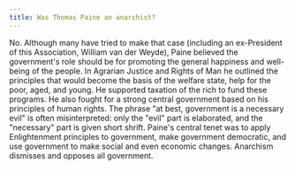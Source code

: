 ```yaml
---
title: Was Thomas Paine an anarchist?
---
```


   No. Although many have tried to make that case (including an
   ex-President of this Association, William van der Weyde), Paine
   believed the government's role should be for promoting the general
   happiness and well-being of the people. In Agrarian Justice and
   Rights of Man he outlined the principles that would become the
   basis of the welfare state, help for the poor, aged, and young. He
   supported taxation of the rich to fund these programs. He also
   fought for a strong central government based on his principles of
   human rights. The phrase "at best, government is a necessary evil"
   is often misinterpreted: only the "evil" part is elaborated, and
   the "necessary" part is given short shrift. Paine's central tenet was to apply Enlightenment principles to government, make government democratic, and use government to make social and even economic changes. Anarchism dismisses and opposes all government.
